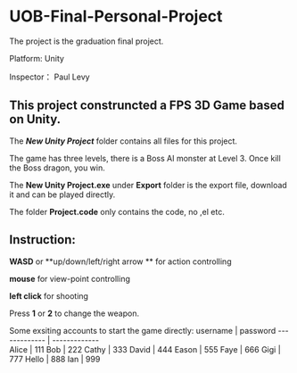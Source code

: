 # UOB-Final-Personal-Project  
The project is the graduation final project.  

Platform: Unity  

Inspector：  Paul Levy  


## This project construncted a FPS 3D Game based on Unity.
The ***New Unity Project*** folder contains all files for this project. 

The game has three levels, there is a Boss AI monster at Level 3. Once kill the Boss dragon, you win.  

The **New Unity Project.exe** under **Export** folder is the export file, download it and can be played directly.  

The folder **Project.code** only contains the code, no ,el etc.  

## Instruction:  
**WASD** or **up/down/left/right arrow ** for action controlling  

**mouse** for view-point controlling  

**left click** for shooting  

Press **1** or **2** to change the weapon.  

Some exsiting accounts to start the game directly:
username | password
------------- | -------------  
Alice | 111
Bob | 222
Cathy | 333
David | 444
Eason | 555
Faye | 666
Gigi | 777
Hello | 888
Ian | 999

